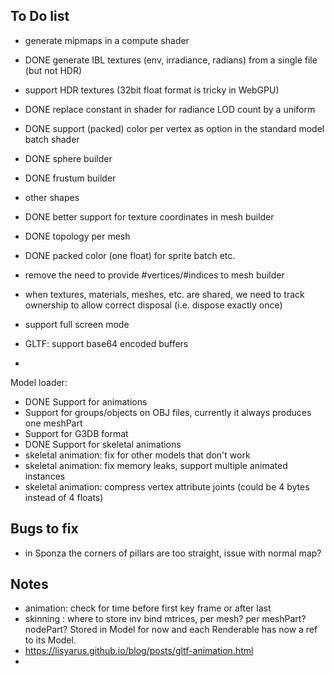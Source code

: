 ## To Do list


- generate mipmaps in a compute shader
- DONE generate IBL textures (env, irradiance, radians) from a single file (but not HDR)
- support HDR textures (32bit float format is tricky in WebGPU)
- DONE replace constant in shader for radiance LOD count by a uniform

- DONE support (packed) color per vertex as option in the standard model batch shader
- DONE sphere builder
- DONE frustum builder
- other shapes
- DONE better support for texture coordinates in mesh builder
- DONE topology per mesh
- DONE packed color (one float) for sprite batch etc.
- remove the need to provide #vertices/#indices to mesh builder

- when textures, materials, meshes, etc. are shared, we need to track ownership to allow correct disposal (i.e. dispose exactly once)
- support full screen mode
- GLTF: support base64 encoded buffers

- 
Model loader:

- DONE Support for animations
- Support for groups/objects on OBJ files, currently it always produces one meshPart
- Support for G3DB format
- DONE Support for skeletal animations
- skeletal animation: fix for other models that don't work
- skeletal animation: fix memory leaks, support multiple animated instances 
- skeletal animation: compress vertex attribute joints (could be 4 bytes instead of 4 floats)



## Bugs to fix
- in Sponza the corners of pillars are too straight, issue with normal map?


## Notes
- animation: check for time before first key frame or after last
- skinning : where to store inv bind mtrices, per mesh? per meshPart? nodePart?  Stored in Model for now and each Renderable has now a ref to its Model.
- 
  https://lisyarus.github.io/blog/posts/gltf-animation.html
- 
